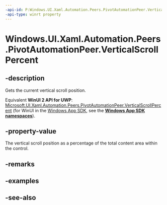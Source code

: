 ```yaml
---
-api-id: P:Windows.UI.Xaml.Automation.Peers.PivotAutomationPeer.VerticalScrollPercent
-api-type: winrt property
---
```


<!-- Property syntax
public double VerticalScrollPercent { get; }
-->

# Windows.UI.Xaml.Automation.Peers.PivotAutomationPeer.VerticalScrollPercent

## -description
Gets the current vertical scroll position.

Equivalent **WinUI 2 API for UWP**: [Microsoft.UI.Xaml.Automation.Peers.PivotAutomationPeer.VerticalScrollPercent](/windows/winui/api/microsoft.ui.xaml.automation.peers.pivotautomationpeer.verticalscrollpercent) (for WinUI in the [Windows App SDK](/windows/apps/windows-app-sdk/), see the **[Windows App SDK namespaces](/windows/windows-app-sdk/api/winrt/)**).

## -property-value
The vertical scroll position as a percentage of the total content area within the control.

## -remarks

## -examples

## -see-also
